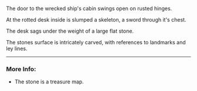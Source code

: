 The door to the wrecked ship's cabin swings open on rusted hinges.

At the rotted desk inside is slumped a skeleton, a sword through it's chest.

The desk sags under the weight of a large flat stone.

The stones surface is intricately carved, with references to landmarks and ley lines.

---

### More Info:

* The stone is a treasure map.